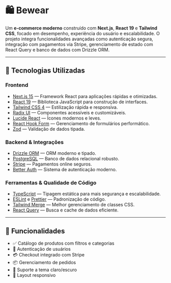 # 🛍️ Bewear

Um **e-commerce moderno** construído com **Next.js**, **React 19** e **Tailwind CSS**, focado em desempenho, experiência do usuário e escalabilidade.
O projeto integra funcionalidades avançadas como autenticação segura, integração com pagamentos via Stripe, gerenciamento de estado com React Query e banco de dados com Drizzle ORM.

---

## 🚀 Tecnologias Utilizadas

### **Frontend**

* [Next.js 15](https://nextjs.org/) — Framework React para aplicações rápidas e otimizadas.
* [React 19](https://react.dev/) — Biblioteca JavaScript para construção de interfaces.
* [Tailwind CSS 4](https://tailwindcss.com/) — Estilização rápida e responsiva.
* [Radix UI](https://www.radix-ui.com/) — Componentes acessíveis e customizáveis.
* [Lucide React](https://lucide.dev/) — Ícones modernos e leves.
* [React Hook Form](https://react-hook-form.com/) — Gerenciamento de formulários performático.
* [Zod](https://zod.dev/) — Validação de dados tipada.

### **Backend & Integrações**

* [Drizzle ORM](https://orm.drizzle.team/) — ORM moderno e tipado.
* [PostgreSQL](https://www.postgresql.org/) — Banco de dados relacional robusto.
* [Stripe](https://stripe.com/) — Pagamentos online seguros.
* [Better Auth](https://better-auth.vercel.app/) — Sistema de autenticação moderno.

### **Ferramentas & Qualidade de Código**

* [TypeScript](https://www.typescriptlang.org/) — Tipagem estática para mais segurança e escalabilidade.
* [ESLint](https://eslint.org/) e [Prettier](https://prettier.io/) — Padronização de código.
* [Tailwind Merge](https://tailwind-merge.vercel.app/) — Melhor gerenciamento de classes CSS.
* [React Query](https://tanstack.com/query/latest) — Busca e cache de dados eficiente.

---

## 🎯 Funcionalidades

- ✅ Catálogo de produtos com filtros e categorias
- 🔐 Autenticação de usuários
- 💳 Checkout integrado com Stripe
- 📦 Gerenciamento de pedidos
- 🌙 Suporte a tema claro/escuro
- 📱 Layout responsivo
